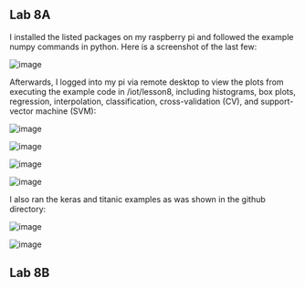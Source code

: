 ## Lab 8A

<p>I installed the listed packages on my raspberry pi and followed the example numpy commands in python. Here is a screenshot of the last few:</p>

![image](https://github.com/cromero2/Design6/assets/98184880/82fa8538-531e-4c86-9063-a7d116920f5d)

<p>Afterwards, I logged into my pi via remote desktop to view the plots from executing the example code in /iot/lesson8, including histograms, box plots, regression, interpolation, classification, cross-validation (CV), and support-vector machine (SVM):</p>

![image](https://github.com/cromero2/Design6/assets/98184880/7ddd29b0-9269-49cc-b78a-3df9a7ba544c)

![image](https://github.com/cromero2/Design6/assets/98184880/18cad98f-7c63-497d-ade3-ae1af75fc009)

![image](https://github.com/cromero2/Design6/assets/98184880/c16f7f42-6389-4aa1-b739-ed243f81d960)

![image](https://github.com/cromero2/Design6/assets/98184880/72aa515e-1b51-4af6-a6f4-b5086aaf7f3a)


<p>I also ran the keras and titanic examples as was shown in the github directory:</p>

![image](https://github.com/cromero2/Design6/assets/98184880/1790752f-552f-41d0-a799-9a3c04c48433)

![image](https://github.com/cromero2/Design6/assets/98184880/04157acb-2a56-425b-946b-f3153f7ef1d3)

## Lab 8B

